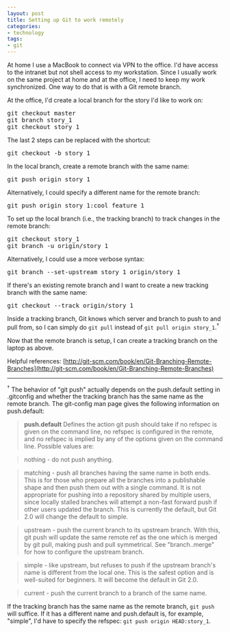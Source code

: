 ```yaml
---
layout: post
title: Setting up Git to work remotely
categories:
- technology
tags:
- git
---
```

At home I use a MacBook to connect via VPN to the office. I'd have access to the intranet but not shell access to my workstation. Since I usually work on the same project at home and at the office, I need to keep my work synchronized. One way to do that is with a Git remote branch.

At the office, I'd create a local branch for the story I'd like to work on:

<pre>
git checkout master
git branch story_1
git checkout story_1
</pre>

The last 2 steps can be replaced with the shortcut:

<pre>
git checkout -b story_1
</pre>

In the local branch, create a remote branch with the same name:

<pre>
git push origin story_1
</pre>

Alternatively, I could specify a different name for the remote branch:

<pre>
git push origin story_1:cool_feature_1
</pre>

To set up the local branch (i.e., the tracking branch) to track changes in the remote branch:

<pre>
git checkout story_1
git branch -u origin/story_1
</pre>

Alternatively, I could use a more verbose syntax:

<pre>
git branch --set-upstream story_1 origin/story_1
</pre>

If there's an existing remote branch and I want to create a new tracking branch with the same name:

<pre>
git checkout --track origin/story_1
</pre>

Inside a tracking branch, Git knows which server and branch to push to and pull from, so I can simply do `git pull` instead of `git pull origin story_1`.<sup>&dagger;</sup>

Now that the remote branch is setup, I can create a tracking branch on the laptop as above.

Helpful references: [http://git-scm.com/book/en/Git-Branching-Remote-Branches](http://git-scm.com/book/en/Git-Branching-Remote-Branches)

<hr>
<sup>&dagger;</sup> The behavior of "git push" actually depends on the push.default setting in .gitconfig and whether the tracking branch has the same name as the remote branch. The git-config man page gives the following information on push.default:


> <b>push.default</b> Defines the action git push should take if no refspec is given on the command line, no refspec is configured in the remote, and no refspec is implied by any of the options given on the command line. Possible values are:

> nothing - do not push anything.

> matching - push all branches having the same name in both ends. This is for those who prepare all the branches into a publishable shape and then push them out with a single command. It is not appropriate for pushing into a repository shared by multiple users, since locally stalled branches will attempt a non-fast forward push if other users updated the branch. This is currently the default, but Git 2.0 will change the default to simple.

> upstream - push the current branch to its upstream branch. With this, git push will update the same remote ref as the one which is merged by git pull, making push and pull symmetrical. See "branch.<name>.merge" for how to configure the upstream branch.

> simple - like upstream, but refuses to push if the upstream branch's name is different from the local one. This is the safest option and is well-suited for beginners. It will become the default in Git 2.0.

> current - push the current branch to a branch of the same name.

If the tracking branch has the same name as the remote branch, `git push` will suffice.  If it has a different name and push.default is, for example, "simple", I'd have to specify the refspec: `git push origin HEAD:story_1`.